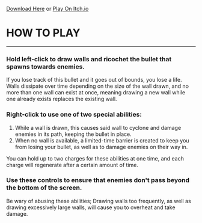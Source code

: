 [Download Here](https://github.com/alegottu/Ricochet/raw/main/Build/Output/RicochetSetup.exe) or [Play On Itch.io](https://alegottu.itch.io/ricochet)
# HOW TO PLAY
---
### Hold left-click to draw walls and ricochet the bullet that spawns towards enemies.
If you lose track of this bullet and it goes out of bounds, you lose a life.
Walls dissipate over time depending on the size of the wall drawn,
and no more than one wall can exist at once,
meaning drawing a new wall while one already exists replaces the existing wall. 


### Right-click to use one of two special abilities:
1. While a wall is drawn, this causes said wall to cyclone and damage enemies in its path,
keeping the bullet in place.
2. When no wall is available, a limited-time barrier is created to keep you from losing your bullet,
as well as to damage enemies on their way in.

You can hold up to two charges for these abilities at one time,
and each charge will regenerate after a certain amount of time.


### Use these controls to ensure that enemies don't pass beyond the bottom of the screen.
Be wary of abusing these abilities;
Drawing walls too frequently, as well as drawing excessively large walls,
will cause you to overheat and take damage.
